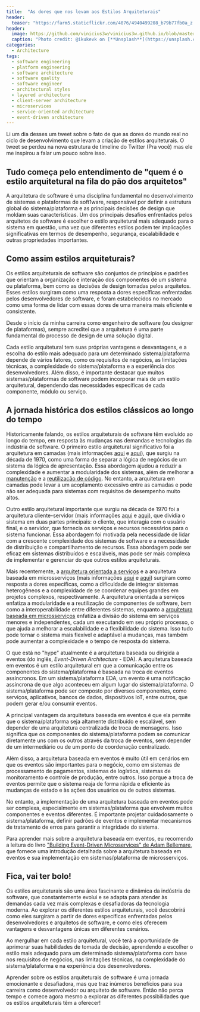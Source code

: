 ```yaml
---
title:  "As dores que nos levam aos Estilos Arquiteturais"
header:
  teaser: "https://farm5.staticflickr.com/4076/4940499208_b79b77fb0a_z.jpg"
header:
  image: https://github.com/vinicius3w/vinicius3w.github.io/blob/master/images/header-by-jesus-kiteque-224069.jpg?raw=true
  caption: "Photo credit: @ikukevk on [**Unsplash**](https://unsplash.com/photos/w7ZyuGYNpRQ)"
categories: 
  - Architecture
tags:
  - software engineering
  - platform engineering
  - software architecture
  - software quality
  - software engineer
  - architectural styles
  - layered architecture
  - client-server architecture
  - microservices
  - service-oriented architecture
  - event-driven architecture
---
```


Li um dia desses um tweet sobre o fato de que as dores do mundo real no ciclo de desenvolvimento que levam a criação de estilos arquiteturais. O tweet se perdeu na nova estrutura de timeline do Twitter (Pra você) mas ele me inspirou a falar um pouco sobre isso.

## Tudo começa pelo entendimento de "quem é o estilo arquitetural na fila do pão dos arquitetos"

A arquitetura de software é uma disciplina fundamental no desenvolvimento de sistemas e plataformas de soft1ware, responsável por definir a estrutura global do sistema/plataforma e as principais decisões de design que moldam suas características. Um dos principais desafios enfrentados pelos arquitetos de software é escolher o estilo arquitetural mais adequado para o sistema em questão, uma vez que diferentes estilos podem ter implicações significativas em termos de desempenho, segurança, escalabilidade e outras propriedades importantes.

## Como assim estilos arquiteturais?

Os estilos arquiteturais de software são conjuntos de princípios e padrões que orientam a organização e interação dos componentes de um sistema ou plataforma, bem como as decisões de design tomadas pelos arquitetos. Esses estilos surgiram como uma resposta a dores específicas enfrentadas pelos desenvolvedores de software, e foram estabelecidos no mercado como uma forma de lidar com essas dores de uma maneira mais eficiente e consistente.

Desde o início da minha carreira como engenheiro de software (ou designer de plataformas), sempre acreditei que a arquitetura é uma parte fundamental do processo de design de uma solução digital.

Cada estilo arquitetural tem suas próprias vantagens e desvantagens, e a escolha do estilo mais adequado para um determinado sistema/plataforma depende de vários fatores, como os requisitos de negócios, as limitações técnicas, a complexidade do sistema/plataforma e a experiência dos desenvolvedores. Além disso, é importante destacar que muitos sistemas/plataformas de software podem incorporar mais de um estilo arquitetural, dependendo das necessidades específicas de cada componente, módulo ou serviço.

## A jornada histórica dos estilos clássicos ao longo do tempo

Historicamente falando, os estilos arquiteturais de software têm evoluído ao longo do tempo, em resposta às mudanças nas demandas e tecnologias da indústria de software. O primeiro estilo arquitetural significativo foi a arquitetura em camadas (mais informações [aqui](https://bit.ly/3nU1twl) e [aqui](https://amzn.to/3nZ3eIR)), que surgiu na década de 1970, como uma forma de separar a lógica de negócios de um sistema da lógica de apresentação. Essa abordagem ajudou a reduzir a complexidade e aumentar a modularidade dos sistemas, além de melhorar a [manutenção](https://bit.ly/403eUrg) e a [reutilização de código](https://bit.ly/400gt9x). No entanto, a arquitetura em camadas pode levar a um acoplamento excessivo entre as camadas e pode não ser adequada para sistemas com requisitos de desempenho muito altos.

Outro estilo arquitetural importante que surgiu na década de 1970 foi a arquitetura cliente-servidor (mais informações [aqui](https://bit.ly/3zMuGfw) e [aqui](https://amzn.to/3Mq14fw)), que dividia o sistema em duas partes principais: o cliente, que interagia com o usuário final, e o servidor, que fornecia os serviços e recursos necessários para o sistema funcionar. Essa abordagem foi motivada pela necessidade de lidar com a crescente complexidade dos sistemas de software e a necessidade de distribuição e compartilhamento de recursos. Essa abordagem pode ser eficaz em sistemas distribuídos e escaláveis, mas pode ser mais complexa de implementar e gerenciar do que outros estilos arquiteturais.

Mais recentemente, a [arquitetura orientada a serviços](https://amzn.to/41gS0O2) e a arquitetura baseada em microsserviços (mais informações [aqui](https://bit.ly/41iqPmf) e [aqui](https://amzn.to/3Ul8oel)) surgiram como resposta a dores específicas, como a dificuldade de integrar sistemas heterogêneos e a complexidade de se coordenar equipes grandes em projetos complexos, respectivamente. A arquitetura orientada a serviços enfatiza a modularidade e a reutilização de componentes de software, bem como a interoperabilidade entre diferentes sistemas, enquanto a [arquitetura baseada em microsserviços](hyyps://bit.ly/vcg-microservices) enfatiza a divisão do sistema em serviços menores e independentes, cada um executando em seu próprio processo, o que ajuda a melhorar a escalabilidade e a flexibilidade do sistema. Isso tudo pode tornar o sistema mais flexível e adaptável a mudanças, mas também pode aumentar a complexidade e o tempo de resposta do sistema.

O que está no "hype" atualmente é a arquitetura baseada ou dirigida a eventos (do inglês, _Event-Driven Architecture_ - EDA). A arquitetura baseada em eventos é um estilo arquitetural em que a comunicação entre os componentes do sistema/plataforma é baseada na troca de eventos assíncronos. Em um sistema/plataforma EDA, um evento é uma notificação assíncrona de que algo aconteceu em algum lugar do sistema/plataforma. O sistema/plataforma pode ser composto por diversos componentes, como serviços, aplicativos, bancos de dados, dispositivos IoT, entre outros, que podem gerar e/ou consumir eventos.

A principal vantagem da arquitetura baseada em eventos é que ela permite que o sistema/plataforma seja altamente distribuído e escalável, sem depender de uma arquitetura centralizada de troca de mensagens. Isso significa que os componentes do sistema/plataforma podem se comunicar diretamente uns com os outros através da troca de eventos, sem depender de um intermediário ou de um ponto de coordenação centralizado.

Além disso, a arquitetura baseada em eventos é muito útil em cenários em que os eventos são importantes para o negócio, como em sistemas de processamento de pagamentos, sistemas de logística, sistemas de monitoramento e controle de produção, entre outros. Isso porque a troca de eventos permite que o sistema reaja de forma rápida e eficiente às mudanças de estado e às ações dos usuários ou de outros sistemas.

No entanto, a implementação de uma arquitetura baseada em eventos pode ser complexa, especialmente em sistemas/plataforma que envolvem muitos componentes e eventos diferentes. É importante projetar cuidadosamente o sistema/plataforma, definir padrões de eventos e implementar mecanismos de tratamento de erros para garantir a integridade do sistema.

Para aprender mais sobre a arquitetura baseada em eventos, eu recomendo a leitura do livro ["Building Event-Driven Microservices" de Adam Bellemare](https://bit.ly/3GxkR97), que fornece uma introdução detalhada sobre a arquitetura baseada em eventos e sua implementação em sistemas/plataforma de microsserviços.

## Fica, vai ter bolo!

Os estilos arquiteturais são uma área fascinante e dinâmica da indústria de software, que constantemente evolui e se adapta para atender às demandas cada vez mais complexas e desafiadoras da tecnologia moderna. Ao explorar os diferentes estilos arquiteturais, você descobrirá como eles surgiram a partir de dores específicas enfrentadas pelos desenvolvedores e arquitetos de software, e como eles oferecem vantagens e desvantagens únicas em diferentes cenários.

Ao mergulhar em cada estilo arquitetural, você terá a oportunidade de aprimorar suas habilidades de tomada de decisão, aprendendo a escolher o estilo mais adequado para um determinado sistema/plataforma com base nos requisitos de negócios, nas limitações técnicas, na complexidade do sistema/plataforma e na experiência dos desenvolvedores.

Aprender sobre os estilos arquiteturais de software é uma jornada emocionante e desafiadora, mas que traz inúmeros benefícios para sua carreira como desenvolvedor ou arquiteto de software. Então não perca tempo e comece agora mesmo a explorar as diferentes possibilidades que os estilos arquiteturais têm a oferecer!
